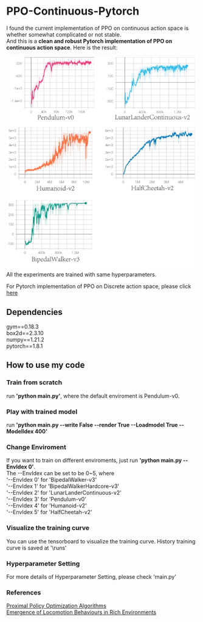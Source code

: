 # PPO-Continuous-Pytorch
I found the current implementation of PPO on continuous action space is whether somewhat complicated or not stable.  
And this is a **clean and robust Pytorch implementation of PPO on continuous action space**. Here is the result:  
  
![avatar](https://github.com/XinJingHao/PPO-Continuous-Pytorch/blob/main/ppo_result.jpg)  
All the experiments are trained with same hyperparameters.

For Pytorch implementation of PPO on Discrete action space, please click [here](https://github.com/XinJingHao/PPO-Discrete-Pytorch)

## Dependencies
gym==0.18.3  
box2d==2.3.10  
numpy==1.21.2  
pytorch==1.8.1  

## How to use my code
### Train from scratch
run **'python main.py'**, where the default enviroment is Pendulum-v0.  
### Play with trained model
run **'python main.py --write False --render True --Loadmodel True --ModelIdex 400'**  
### Change Enviroment
If you want to train on different enviroments, just run **'python main.py --EnvIdex 0'**.  
The --EnvIdex can be set to be 0~5, where   
'--EnvIdex 0' for 'BipedalWalker-v3'  
'--EnvIdex 1' for 'BipedalWalkerHardcore-v3'  
'--EnvIdex 2' for 'LunarLanderContinuous-v2'  
'--EnvIdex 3' for 'Pendulum-v0'  
'--EnvIdex 4' for 'Humanoid-v2'  
'--EnvIdex 5' for 'HalfCheetah-v2'  
### Visualize the training curve
You can use the tensorboard to visualize the training curve. History training curve is saved at '\runs'
### Hyperparameter Setting
For more details of Hyperparameter Setting, please check 'main.py'
### References
[Proximal Policy Optimization Algorithms](https://arxiv.org/pdf/1707.06347.pdf)  
[Emergence of Locomotion Behaviours in Rich Environments](https://arxiv.org/pdf/1707.02286.pdf)

